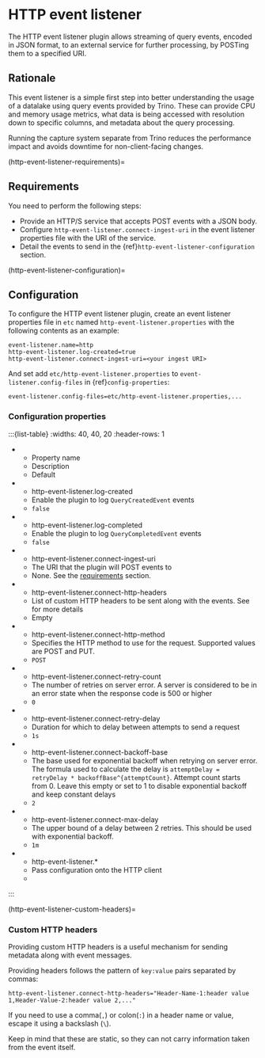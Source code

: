 # HTTP event listener

The HTTP event listener plugin allows streaming of query events, encoded in
JSON format, to an external service for further processing, by POSTing them
to a specified URI.

## Rationale

This event listener is a simple first step into better understanding the usage
of a datalake using query events provided by Trino. These can provide CPU and memory
usage metrics, what data is being accessed with resolution down to specific columns,
and metadata about the query processing.

Running the capture system separate from Trino reduces the performance impact and
avoids downtime for non-client-facing changes.

(http-event-listener-requirements)=
## Requirements

You need to perform the following steps:

- Provide an HTTP/S service that accepts POST events with a JSON body.
- Configure `http-event-listener.connect-ingest-uri` in the event listener properties file
  with the URI of the service.
- Detail the events to send in the {ref}`http-event-listener-configuration` section.

(http-event-listener-configuration)=
## Configuration

To configure the HTTP event listener plugin, create an event listener properties
file in `etc` named `http-event-listener.properties` with the following contents
as an example:

```properties
event-listener.name=http
http-event-listener.log-created=true
http-event-listener.connect-ingest-uri=<your ingest URI>
```

And set add `etc/http-event-listener.properties` to `event-listener.config-files`
in {ref}`config-properties`:

```properties
event-listener.config-files=etc/http-event-listener.properties,...
```

### Configuration properties

:::{list-table}
:widths: 40, 40, 20
:header-rows: 1

* - Property name
  - Description
  - Default

* - http-event-listener.log-created
  - Enable the plugin to log `QueryCreatedEvent` events
  - `false`

* - http-event-listener.log-completed
  - Enable the plugin to log `QueryCompletedEvent` events
  - `false`

* - http-event-listener.connect-ingest-uri
  - The URI that the plugin will POST events to
  - None. See the [requirements](http-event-listener-requirements) section.

* - http-event-listener.connect-http-headers
  - List of custom HTTP headers to be sent along with the events. See
    [](http-event-listener-custom-headers) for more details
  - Empty

* - http-event-listener.connect-http-method
  - Specifies the HTTP method to use for the request. Supported values
    are POST and PUT.
  - `POST`

* - http-event-listener.connect-retry-count
  - The number of retries on server error. A server is considered to be
    in an error state when the response code is 500 or higher
  - `0`

* - http-event-listener.connect-retry-delay
  - Duration for which to delay between attempts to send a request
  - `1s`

* - http-event-listener.connect-backoff-base
  - The base used for exponential backoff when retrying on server error.
    The formula used to calculate the delay is
    `attemptDelay = retryDelay * backoffBase^{attemptCount}`.
    Attempt count starts from 0. Leave this empty or set to 1 to disable
    exponential backoff and keep constant delays
  - `2`

* - http-event-listener.connect-max-delay
  - The upper bound of a delay between 2 retries. This should be
    used with exponential backoff.
  - `1m`

* - http-event-listener.*
  - Pass configuration onto the HTTP client
  -
:::

(http-event-listener-custom-headers)=
### Custom HTTP headers

Providing custom HTTP headers is a useful mechanism for sending metadata along with
event messages.

Providing headers follows the pattern of `key:value` pairs separated by commas:

```text
http-event-listener.connect-http-headers="Header-Name-1:header value 1,Header-Value-2:header value 2,..."
```

If you need to use a comma(`,`) or colon(`:`) in a header name or value,
escape it using a backslash (`\`).

Keep in mind that these are static, so they can not carry information
taken from the event itself.
